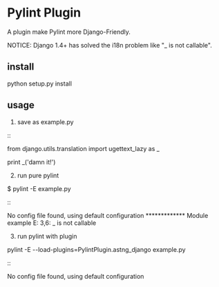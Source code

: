 Pylint Plugin
=============

A plugin make Pylint more Django-Friendly.

NOTICE: Django 1.4+ has solved the i18n problem like "_ is not callable".

install
-------

python setup.py install

usage
-----

1. save as example.py

::

   from django.utils.translation import ugettext_lazy as _

   print _('damn it!')

2. run pure pylint

$ pylint -E example.py

::

   No config file found, using default configuration
   ************* Module example
   E:  3,6: _ is not callable

3. run pylint with plugin

pylint -E --load-plugins=PylintPlugin.astng_django example.py

::

   No config file found, using default configuration
